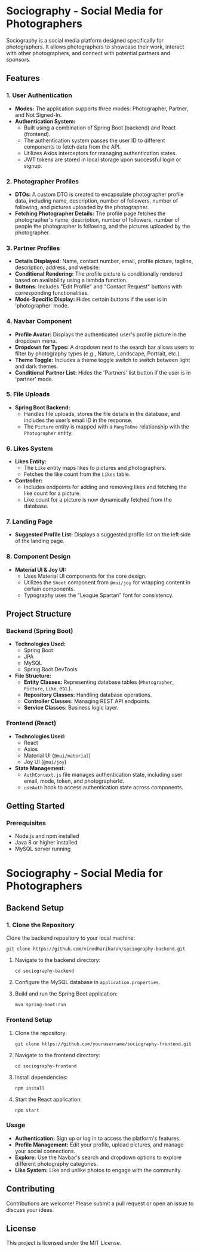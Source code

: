 # Sociography - Social Media for Photographers

Sociography is a social media platform designed specifically for photographers. It allows photographers to showcase their work, interact with other photographers, and connect with potential partners and sponsors.

## Features

### 1. **User Authentication**
- **Modes:** The application supports three modes: Photographer, Partner, and Not Signed-In.
- **Authentication System:** 
  - Built using a combination of Spring Boot (backend) and React (frontend).
  - The authentication system passes the user ID to different components to fetch data from the API.
  - Utilizes Axios interceptors for managing authentication states.
  - JWT tokens are stored in local storage upon successful login or signup.

### 2. **Photographer Profiles**
- **DTOs:** A custom DTO is created to encapsulate photographer profile data, including name, description, number of followers, number of following, and pictures uploaded by the photographer.
- **Fetching Photographer Details:** The profile page fetches the photographer's name, description, number of followers, number of people the photographer is following, and the pictures uploaded by the photographer.

### 3. **Partner Profiles**
- **Details Displayed:** Name, contact number, email, profile picture, tagline, description, address, and website.
- **Conditional Rendering:** The profile picture is conditionally rendered based on availability using a lambda function.
- **Buttons:** Includes "Edit Profile" and "Contact Request" buttons with corresponding functionalities.
- **Mode-Specific Display:** Hides certain buttons if the user is in 'photographer' mode.

### 4. **Navbar Component**
- **Profile Avatar:** Displays the authenticated user's profile picture in the dropdown menu.
- **Dropdown for Types:** A dropdown next to the search bar allows users to filter by photography types (e.g., Nature, Landscape, Portrait, etc.).
- **Theme Toggle:** Includes a theme toggle switch to switch between light and dark themes.
- **Conditional Partner List:** Hides the 'Partners' list button if the user is in 'partner' mode.

### 5. **File Uploads**
- **Spring Boot Backend:**
  - Handles file uploads, stores the file details in the database, and includes the user’s email ID in the response.
  - The `Picture` entity is mapped with a `ManyToOne` relationship with the `Photographer` entity.

### 6. **Likes System**
- **Likes Entity:**
  - The `Like` entity maps likes to pictures and photographers.
  - Fetches the like count from the `Likes` table.
- **Controller:**
  - Includes endpoints for adding and removing likes and fetching the like count for a picture.
  - Like count for a picture is now dynamically fetched from the database.

### 7. **Landing Page**
- **Suggested Profile List:** Displays a suggested profile list on the left side of the landing page.

### 8. **Component Design**
- **Material UI & Joy UI:** 
  - Uses Material UI components for the core design.
  - Utilizes the `Sheet` component from `@mui/joy` for wrapping content in certain components.
  - Typography uses the "League Spartan" font for consistency.

## Project Structure

### Backend (Spring Boot)
- **Technologies Used:** 
  - Spring Boot
  - JPA
  - MySQL
  - Spring Boot DevTools
- **File Structure:**
  - **Entity Classes:** Representing database tables (`Photographer`, `Picture`, `Like`, etc.).
  - **Repository Classes:** Handling database operations.
  - **Controller Classes:** Managing REST API endpoints.
  - **Service Classes:** Business logic layer.

### Frontend (React)
- **Technologies Used:** 
  - React
  - Axios
  - Material UI (`@mui/material`)
  - Joy UI (`@mui/joy`)
- **State Management:** 
  - `AuthContext.js` file manages authentication state, including user email, mode, token, and photographerId.
  - `useAuth` hook to access authentication state across components.

## Getting Started

### Prerequisites

- Node.js and npm installed
- Java 8 or higher installed
- MySQL server running

# Sociography - Social Media for Photographers

## Backend Setup

### 1. Clone the Repository
Clone the backend repository to your local machine:
```
git clone https://github.com/vinodhariharan/sociography-backend.git
```

1.  Navigate to the backend directory:

    ```
    cd sociography-backend
    ```

3.  Configure the MySQL database in `application.properties`.
4.  Build and run the Spring Boot application:

    ```
    mvn spring-boot:run
    ```

### Frontend Setup

1.  Clone the repository:

    ```
    git clone https://github.com/yourusername/sociography-frontend.git
    ```

3.  Navigate to the frontend directory:

    ```
    cd sociography-frontend
    ```

5.  Install dependencies:

    ```
    npm install
    ```

7.  Start the React application:

    ```
    npm start
    ```

### Usage

-   **Authentication:** Sign up or log in to access the platform's features.
-   **Profile Management:** Edit your profile, upload pictures, and manage your social connections.
-   **Explore:** Use the Navbar's search and dropdown options to explore different photography categories.
-   **Like System:** Like and unlike photos to engage with the community.

Contributing
------------

Contributions are welcome! Please submit a pull request or open an issue to discuss your ideas.

License
-------

This project is licensed under the MIT License.

